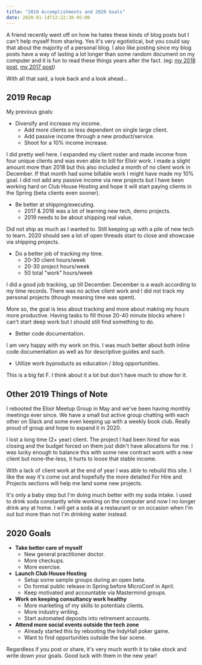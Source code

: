 ```yaml
---
title: "2019 Accomplishments and 2020 Goals"
date: 2020-01-14T12:22:38-05:00
---
```


A friend recently went off on how he hates these kinds of blog posts but I can't help myself from sharing. Yes it's very egotistical, but you could say that about the majority of a personal blog. I also like posting since my blog posts have a way of lasting a lot longer than some random document on my computer and it is fun to read these things years after the fact. (eg: [my 2018 post](http://mikezornek.com/posts/2019/1/2018-retrospective-2019-goals/), [my 2017 post](http://localhost:1313/posts/2018/1/2017-retrospective/))

With all that said, a look back and a look ahead...

## 2019 Recap

My previous goals:

* Diversify and increase my income.
	* Add more clients so less dependent on single large client.
	* Add passive income through a new product/service.
	* Shoot for a 10% income increase.

I did pretty well here. I expanded my client roster and made income from four unique clients and was even able to bill for Elixir work. I made a slight amount more than 2018 but this also included a month of no client work in December. If that month had some billable work I might have made my 10% goal. I did not add any passive income via new projects but I have been working hard on Club House Hosting and hope it will start paying clients in the Spring (beta clients even sooner).

* Be better at shipping/executing.
	* 2017 & 2018 was a lot of learning new tech, demo projects.
	* 2019 needs to be about shipping real value.

Did not ship as much as I wanted to. Still keeping up with a pile of new tech to learn. 2020 should see a lot of open threads start to close and showcase via shipping projects.

* Do a better job of tracking my time.
	* 20-30 client hours/week
	* 20-30 project hours/week
	* 50 total "work" hours/week

I did a good job tracking, up till December. December is a wash according to my time records. There was no active client work and I did not track my personal projects (though meaning time was spent).

More so, the goal is less about tracking and more about making my hours more productive. Having tasks to fill those 20-40 minute blocks where I can't start deep work but I should still find something to do.

* Better code documentation.

I am very happy with my work on this. I was much better about both inline code documentation as well as for descriptive guides and such. 
 
* Utilize work byproducts as education / blog opportunities.

This is a big fat F. I think about it a lot but don't have much to show for it.

## Other 2019 Things of Note

I rebooted the Elixir Meetup Group in May and we've been having monthly meetings ever since. We have a small but active group chatting with each other on Slack and some even keeping up with a weekly book club. Really proud of group and hope to expand it in 2020.

I lost a long time (2+ year) client. The project I had been hired for was closing and the budget forced on them just didn't have allocations for me. I was lucky enough to balance this with some new contract work with a new client but none-the-less, it hurts to loose that stable income.

With a lack of client work at the end of year I was able to rebuild this site. I like the way it's come out and hopefully the more detailed For Hire and Projects sections will help me land some new projects. 

It's only a baby step but I'm doing much better with my soda intake. I used to drink soda constantly while working on the computer and now I no longer drink any at home. I will get a soda at a restaurant or on occasion when I'm out but more than not I'm drinking water instead.

## 2020 Goals

* **Take better care of myself**
	* New general practitioner doctor.
	* More checkups.
	* More exercise. 
* **Launch Club House Hosting**
	* Setup some sample groups during an open beta.
	* Do formal public release in Spring before MicroConf in April.
	* Keep motivated and accountable via Mastermind groups.
* **Work on keeping consultancy work healthy**
	* More marketing of my skills to potentials clients.
	* More industry writing.
	* Start automated deposits into retirement accounts.
* **Attend more social events outside the tech zone**
	* Already started this by rebooting the IndyHall poker game.
	* Want to find opportunities outside the bar scene.

Regardless if you post or share, it's very much worth it to take stock and write down your goals. Good luck with them in the new year!
